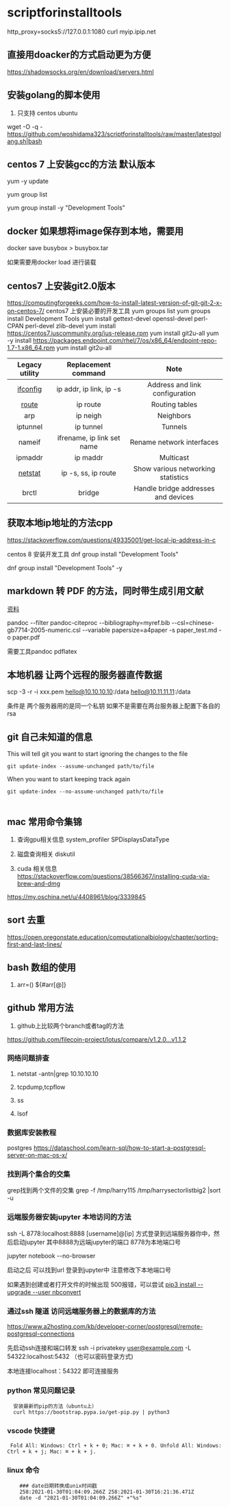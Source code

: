 # scriptforinstalltools
http_proxy=socks5://127.0.0.1:1080 curl myip.ipip.net


## 直接用doacker的方式启动更为方便

https://shadowsocks.org/en/download/servers.html


## 安装golang的脚本使用

1. 只支持 centos ubuntu 

wget -O -q - https://github.com/woshidama323/scriptforinstalltools/raw/master/latestgolang.sh|bash


## centos 7 上安装gcc的方法 默认版本

yum -y update 

yum group list

yum group install -y "Development Tools"

## docker 如果想将image保存到本地，需要用

docker save busybox > busybox.tar

如果需要用docker load 进行装载

## centos7 上安装git2.0版本

https://computingforgeeks.com/how-to-install-latest-version-of-git-git-2-x-on-centos-7/
centos7 上安装必要的开发工具
  yum groups list
  yum groups install Development Tools
  yum install gettext-devel openssl-devel perl-CPAN perl-devel zlib-devel
  yum install https://centos7.iuscommunity.org/ius-release.rpm
  yum install git2u-all
  yum -y install https://packages.endpoint.com/rhel/7/os/x86_64/endpoint-repo-1.7-1.x86_64.rpm
  yum install git2u-all



|                     Legacy utility                     |    Replacement command     |                Note                 |
| :----------------------------------------------------: | :------------------------: | :---------------------------------: |
|   [ifconfig](https://en.wikipedia.org/wiki/Ifconfig)   |  ip addr, ip link, ip -s   |   Address and link configuration    |
| [route](https://en.wikipedia.org/wiki/Route_(command)) |          ip route          |           Routing tables            |
|                          arp                           |          ip neigh          |              Neighbors              |
|                        iptunnel                        |         ip tunnel          |               Tunnels               |
|                         nameif                         | ifrename, ip link set name |      Rename network interfaces      |
|                        ipmaddr                         |          ip maddr          |              Multicast              |
|    [netstat](https://en.wikipedia.org/wiki/Netstat)    |    ip -s, ss, ip route     | Show various networking statistics  |
|                         brctl                          |           bridge           | Handle bridge addresses and devices |


## 获取本地ip地址的方法cpp 
https://stackoverflow.com/questions/49335001/get-local-ip-address-in-c

centos 8 安装开发工具
dnf group install "Development Tools"

dnf group install  "Development Tools" -y

 

## markdown 转 PDF 的方法，同时带生成引用文献


[资料](https://gist.github.com/maxogden/97190db73ac19fc6c1d9beee1a6e4fc8)


pandoc --filter pandoc-citeproc --bibliography=myref.bib --csl=chinese-gb7714-2005-numeric.csl --variable papersize=a4paper -s paper_test.md -o paper.pdf


需要工具pandoc pdflatex


## 本地机器 让两个远程的服务器直传数据
scp -3  -r -i xxx.pem hello@10.10.10.10:/data hello@10.11.11.11:/data

条件是 两个服务器用的是同一个私钥   如果不是需要在两台服务器上配置下各自的rsa 

## git 自己未知道的信息


This will tell git you want to start ignoring the changes to the file
```
git update-index --assume-unchanged path/to/file
```

When you want to start keeping track again
```
git update-index --no-assume-unchanged path/to/file
　　
```
 
## mac 常用命令集锦

1. 查询gpu相关信息 system_profiler SPDisplaysDataType

2. 磁盘查询相关 diskutil 

3. cuda 相关信息
https://stackoverflow.com/questions/38566367/installing-cuda-via-brew-and-dmg

https://my.oschina.net/u/4408961/blog/3339845


## sort 去重

https://open.oregonstate.education/computationalbiology/chapter/sorting-first-and-last-lines/


## bash 数组的使用

1. arr=()   ${#arr[@]}

## github 常用方法

1. github上比较两个branch或者tag的方法

https://github.com/filecoin-project/lotus/compare/v1.2.0...v1.1.2

### 网络问题排查

1. netstat -antn|grep 10.10.10.10

2. tcpdump,tcpflow

3. ss 

4. lsof


### 数据库安装教程
postgres  https://dataschool.com/learn-sql/how-to-start-a-postgresql-server-on-mac-os-x/


### 找到两个集合的交集

grep找到两个文件的交集
grep  -f /tmp/harry115 /tmp/harrysectorlistbig2 |sort -u

### 远端服务器安装jupyter 本地访问的方法

ssh -L 8778:localhost:8888 [username]@[ip]     方式登录到远端服务器你中，然后启动jupyter  其中8888为远端jupyter的端口 8778为本地端口号

jupyter notebook --no-browser

启动之后 可以找到url 登录到jupyter中 注意修改下本地端口号

如果遇到创建或者打开文件的时候出现 500报错，可以尝试 [pip3 install --upgrade --user nbconvert](https://github.com/jupyter/notebook/issues/3629)

### 通过ssh 隧道 访问远端服务器上的数据库的方法

https://www.a2hosting.com/kb/developer-corner/postgresql/remote-postgresql-connections

先启动ssh连接和端口转发 
ssh -i privatekey user@example.com -L 54322:localhost:5432  （也可以密码登录方式)

本地连接localhost：54322 即可连接服务


### python 常见问题记录
```shell
  安装最新的pip的方法（ubuntu上）
  curl https://bootstrap.pypa.io/get-pip.py | python3
```

### vscode 快捷键
```shell
 Fold All: Windows: Ctrl + k + 0; Mac: ⌘ + k + 0. Unfold All: Windows: Ctrl + k + j; Mac: ⌘ + k + j. 
```

### linux 命令
```shell
    ### date日期转换成unix时间戳
    258:2021-01-30T01:04:09.266Z 258:2021-01-30T16:21:36.471Z
    date -d "2021-01-30T01:04:09.266Z" +"%s"

```
